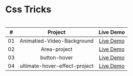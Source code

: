 <h1>Css Tricks<h1>


|  #  |            Project             | Live Demo |
| :-: | :----------------------------:  | :-------: |
| 01  |       Animatied-Video-Background| [Live Demo](https://abanoubkerols.github.io/Css-Tricks/Animatied-Video-Background/)  |
| 02  |       Area-project| [Live Demo](https://abanoubkerols.github.io/Css-Tricks/Area-project/)  |
| 03  |       button-hover| [Live Demo](https://abanoubkerols.github.io/Css-Tricks/button-hover/)  |
| 04  |       ultimate-hover-effect-project| [Live Demo](https://abanoubkerols.github.io/Css-Tricks/ultimate-hover-effect-project/)  |
